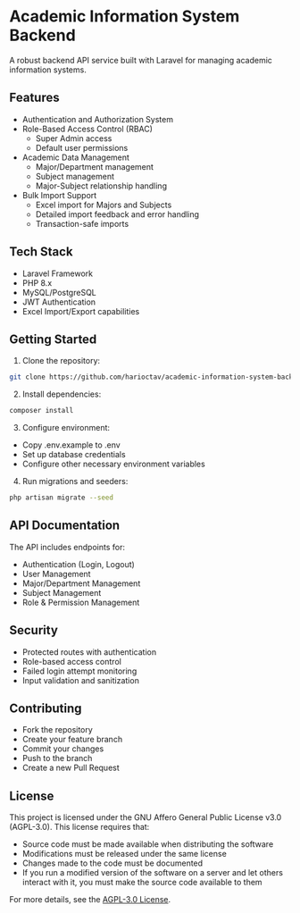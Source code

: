 # Academic Information System Backend

A robust backend API service built with Laravel for managing academic information systems.

## Features

-   Authentication and Authorization System
-   Role-Based Access Control (RBAC)
    -   Super Admin access
    -   Default user permissions
-   Academic Data Management
    -   Major/Department management
    -   Subject management
    -   Major-Subject relationship handling
-   Bulk Import Support
    -   Excel import for Majors and Subjects
    -   Detailed import feedback and error handling
    -   Transaction-safe imports

## Tech Stack

-   Laravel Framework
-   PHP 8.x
-   MySQL/PostgreSQL
-   JWT Authentication
-   Excel Import/Export capabilities

## Getting Started

1. Clone the repository:

```bash
git clone https://github.com/harioctav/academic-information-system-backend-apps.git

```

2. Install dependencies:

```bash
composer install

```

3. Configure environment:

-   Copy .env.example to .env
-   Set up database credentials
-   Configure other necessary environment variables

4. Run migrations and seeders:

```bash
php artisan migrate --seed

```

## API Documentation

The API includes endpoints for:

-   Authentication (Login, Logout)
-   User Management
-   Major/Department Management
-   Subject Management
-   Role & Permission Management

## Security

-   Protected routes with authentication
-   Role-based access control
-   Failed login attempt monitoring
-   Input validation and sanitization

## Contributing

-   Fork the repository
-   Create your feature branch
-   Commit your changes
-   Push to the branch
-   Create a new Pull Request

## License

This project is licensed under the GNU Affero General Public License v3.0 (AGPL-3.0). This license requires that:

-   Source code must be made available when distributing the software
-   Modifications must be released under the same license
-   Changes made to the code must be documented
-   If you run a modified version of the software on a server and let others interact with it, you must make the source code available to them

For more details, see the [AGPL-3.0 License](https://www.gnu.org/licenses/agpl-3.0.en.html).
